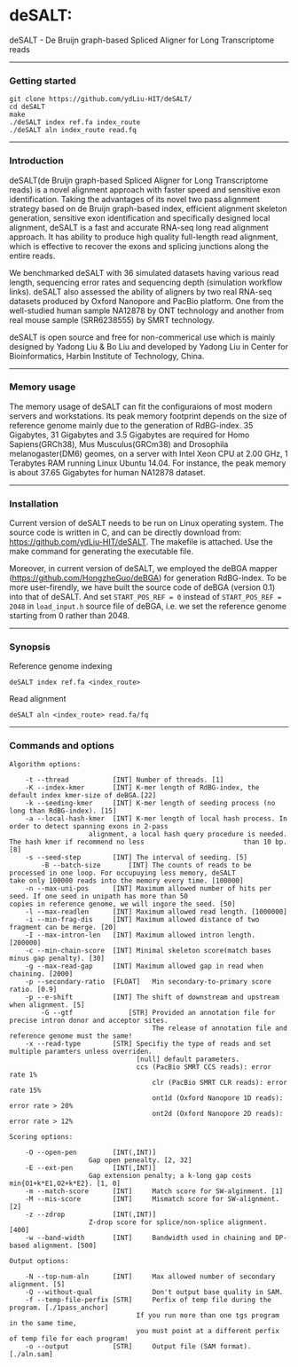 # deSALT:
deSALT - De Bruijn graph-based Spliced Aligner for Long Transcriptome reads

---
### Getting started
    git clone https://github.com/ydLiu-HIT/deSALT/
    cd deSALT
    make
    ./deSALT index ref.fa index_route
    ./deSALT aln index_route read.fq

---
### Introduction
deSALT(de Bruijn graph-based Spliced Aligner for Long Transcriptome reads) is a novel alignment approach with faster speed and sensitive exon identification. Taking the advantages of its novel two pass alignment strategy based on de Bruijn graph-based index, efficient alignment skeleton generation, sensitive exon identification and specifically designed local alignment, deSALT is a fast and accurate RNA-seq long read alignment approach. It has ability to produce high quality full-length read alignment, which is effective to recover the exons and splicing junctions along the entire reads.

We benchmarked deSALT with 36 simulated datasets having various read length, sequencing error rates and sequencing depth (simulation workflow links). deSALT also assessed the ability of aligners by two real RNA-seq datasets produced by Oxford Nanopore and PacBio platform. One from the well-studied human sample NA12878 by ONT technology and another from real mouse sample (SRR6238555) by SMRT technology.

deSALT is open source and free for non-commerical use which is mainly designed by Yadong Liu & Bo Liu and developed by Yadong Liu in Center for Bioinformatics, Harbin Institute of Technology, China.

---
### Memory usage
The memory usage of deSALT can fit the configuraions of most modern servers and workstations. Its peak memory footprint depends on the size of reference genome mainly due to the generation of RdBG-index. 35 Gigabytes, 31 Gigabytes and 3.5 Gigabytes are required for Homo Sapiens(GRCh38), Mus Musculus(GRCm38) and Drosophila melanogaster(DM6) geomes, on a server with Intel Xeon CPU at 2.00 GHz, 1 Terabytes RAM running Linux Ubuntu 14.04. For instance, the peak memory is about 37.65 Gigabytes for human NA12878 dataset.

---
### Installation
Current version of deSALT needs to be run on Linux operating system. The source code is written in C, and can be directly download from: https://github.com/ydLiu-HIT/deSALT. The makefile is attached. Use the make command for generating the executable file.

Moreover, in current version of deSALT, we employed the deBGA mapper (https://github.com/HongzheGuo/deBGA) for generation RdBG-index. To be more user-firendly, we have built the source code of deBGA (version 0.1) into that of deSALT. And set `START_POS_REF = 0` instead of `START_POS_REF = 2048` in `load_input.h` source file of deBGA, i.e. we set the reference genome starting from 0 rather than 2048.

---
### Synopsis
Reference genome indexing
```
deSALT index ref.fa <index_route>
```
	
Read alignment
```
deSALT aln <index_route> read.fa/fq
```

---
### Commands and options
```
Algorithm options:

	-t --thread           [INT]	Number of threads. [1]
	-K --index-kmer       [INT]	K-mer length of RdBG-index, the default index kmer-size of deBGA.[22]
	-k --seeding-kmer     [INT]	K-mer length of seeding process (no long than RdBG-index). [15]
	-a --local-hash-kmer  [INT]	K-mer length of local hash process. In order to detect spanning exons in 2-pass
					alignment, a local hash query procedure is needed. The hash kmer if recommend no less 					      than 10 bp. [8]
	-s --seed-step        [INT]	The interval of seeding. [5]
    	-B --batch-size       [INT]	The counts of reads to be processed in one loop. For occupuying less memory, deSALT 					    take only 100000 reads into the memory every time. [100000]
	-n --max-uni-pos      [INT]	Maximum allowed number of hits per seed. If one seed in unipath has more than 50 					 copies in reference genome, we will ingore the seed. [50]
	-l --max-readlen      [INT]	Maximum allowed read length. [1000000]
	-i --min-frag-dis     [INT]	Maximum allowed distance of two fragment can be merge. [20]
	-I --max-intron-len   [INT]	Maximum allowed intron length. [200000]
	-c --min-chain-score  [INT]	Minimal skeleton score(match bases minus gap penalty). [30]
	-g --max-read-gap     [INT]	Maximum allowed gap in read when chaining. [2000]
	-p --secondary-ratio  [FLOAT]	Min secondary-to-primary score ratio. [0.9]
	-p --e-shift          [INT]	The shift of downstream and upstream when alignment. [5]
    	-G --gtf              [STR]	Provided an annotation file for precise intron donor and acceptor sites.
    	                           	The release of annotation file and reference genome must the same!
	-x --read-type        [STR]	Specifiy the type of reads and set multiple paramters unless overriden.
	                           	[null] default parameters.
	                           	ccs (PacBio SMRT CCS reads): error rate 1%
	                              	clr (PacBio SMRT CLR reads): error rate 15%
	                              	ont1d (Oxford Nanopore 1D reads): error rate > 20%
	                               	ont2d (Oxford Nanopore 2D reads): error rate > 12%

Scoring options:

	-O --open-pen         [INT(,INT)]	
					Gap open penealty. [2, 32]
	-E --ext-pen          [INT(,INT)]	
					Gap extension penalty; a k-long gap costs min{O1+k*E1,O2+k*E2}. [1, 0]
	-m --match-score      [INT]    	Match score for SW-alginment. [1]
	-M --mis-score        [INT]    	Mismatch score for SW-alignment. [2]
	-z --zdrop            [INT(,INT)]
					Z-drop score for splice/non-splice alignment. [400]
	-w --band-width       [INT]    	Bandwidth used in chaining and DP-based alignment. [500]

Output options:

	-N --top-num-aln      [INT]    	Max allowed number of secondary alignment. [5]
	-Q --without-qual              	Don't output base quality in SAM.
	-f --temp-file-perfix [STR]    	Perfix of temp file during the program. [./1pass_anchor]
		                        If you run more than one tgs program in the same time,
		                        you must point at a different perfix of temp file for each program!
	-o --output           [STR]     Output file (SAM format). [./aln.sam]
```


